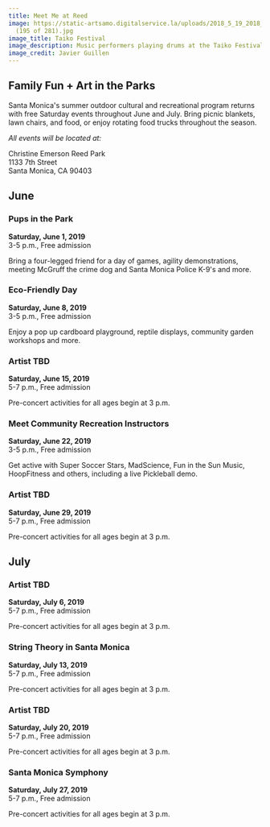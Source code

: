 ```yaml
---
title: Meet Me at Reed
image: https://static-artsamo.digitalservice.la/uploads/2018_5_19_2018_Meet_Me_At_Reed_Taiko_Festival_Javier_Guillen
  (195 of 281).jpg
image_title: Taiko Festival
image_description: Music performers playing drums at the Taiko Festival
image_credit: Javier Guillen
---
```


## Family Fun + Art in the Parks 

Santa Monica's summer outdoor cultural and recreational program returns with free Saturday events throughout June and July. Bring picnic blankets, lawn chairs, and food, or enjoy rotating food trucks throughout the season.

<em>All events will be located at:</em>

Christine Emerson Reed Park  
1133 7th Street  
Santa Monica, CA 90403

## June

### Pups in the Park

**Saturday, June 1, 2019**  
3-5 p.m., Free admission

Bring a four-legged friend for a day of games, agility demonstrations, meeting McGruff the crime dog and Santa Monica Police K-9's and more. 

### Eco-Friendly Day

**Saturday, June 8, 2019**  
3-5 p.m., Free admission

Enjoy a pop up cardboard playground, reptile displays, community garden workshops and more. 

### Artist TBD

**Saturday, June 15, 2019**  
5-7 p.m., Free admission

Pre-concert activities for all ages begin at 3 p.m.  

### Meet Community Recreation Instructors

**Saturday, June 22, 2019**  
3-5 p.m., Free admission

Get active with Super Soccer Stars, MadScience, Fun in the Sun Music, HoopFitness and others, including a live Pickleball demo. 

### Artist TBD

**Saturday, June 29, 2019**  
5-7 p.m., Free admission

Pre-concert activities for all ages begin at 3 p.m.

## July

### Artist TBD

**Saturday, July 6, 2019**  
5-7 p.m., Free admission

Pre-concert activities for all ages begin at 3 p.m.  

### String Theory in Santa Monica

**Saturday, July 13, 2019**  
5-7 p.m., Free admission 

Pre-concert activities for all ages begin at 3 p.m.  

### Artist TBD

**Saturday,  July 20, 2019**  
5-7 p.m., Free admission

Pre-concert activities for all ages begin at 3 p.m.  

### Santa Monica Symphony

**Saturday, July 27, 2019**  
5-7 p.m., Free admission

Pre-concert activities for all ages begin at 3 p.m.  
